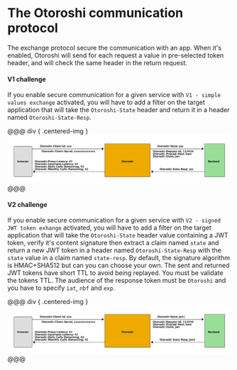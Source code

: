 # The Otoroshi communication protocol

The exchange protocol secure the communication with an app. When it's enabled, Otoroshi will send for each request a value in pre-selected token header, and will check the same header in the return request.

#### V1 challenge

If you enable secure communication for a given service with `V1 - simple values exchange` activated, you will have to add a filter on the target application that will take the `Otoroshi-State` header and return it in a header named `Otoroshi-State-Resp`. 

@@@ div { .centered-img }
<img src="../imgs/exchange.png" />
@@@

#### V2 challenge

If you enable secure communication for a given service with `V2 - signed JWT token exhange` activated, you will have to add a filter on the target application that will take the `Otoroshi-State` header value containing a JWT token, verify it's content signature then extract a claim named `state` and return a new JWT token in a header named `Otoroshi-State-Resp` with the `state` value in a claim named `state-resp`. By default, the signature algorithm is HMAC+SHA512 but can you can choose your own. The sent and returned JWT tokens have short TTL to avoid being replayed. You must be validate the tokens TTL. The audience of the response token must be `Otoroshi` and you have to specify `iat`, `nbf` and `exp`.

@@@ div { .centered-img }
<img src="../imgs/exchange-2.png" />
@@@